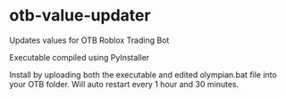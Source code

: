# otb-value-updater
Updates values for OTB Roblox Trading Bot

Executable compiled using PyInstaller

Install by uploading both the executable and edited olympian.bat file into your OTB folder. Will auto restart every 1 hour and 30 minutes.
